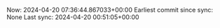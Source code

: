 Now: 2024-04-20 07:36:44.867033+00:00 Earliest commit since sync: None Last sync: 2024-04-20 00:51:05+00:00

